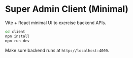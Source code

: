 # Super Admin Client (Minimal)

Vite + React minimal UI to exercise backend APIs.

```bash
cd client
npm install
npm run dev
```

Make sure backend runs at `http://localhost:4000`.
